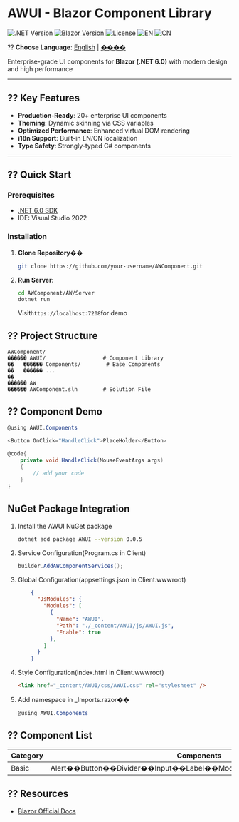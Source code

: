 # AWUI - Blazor Component Library

![.NET Version](https://img.shields.io/badge/.NET-6.0-blueviolet)
[![Blazor Version](https://img.shields.io/badge/Blazor-WebAssembly%20.NET%206.0-blue)](https://dotnet.microsoft.com/apps/aspnet/web-apps/blazor)
[![License](https://img.shields.io/badge/License-MIT-green)](LICENSE.txt)
[![EN](https://img.shields.io/badge/Language-English-blue)](README.en-US.md)
[![CN](https://img.shields.io/badge/����-����-red)](README.md)

?? **Choose Language**: 
[English](README.en-US.md) | 
[����](README.md)

Enterprise-grade UI components for **Blazor (.NET 6.0)** with modern design and high performance

---

## ?? Key Features

- **Production-Ready**: 20+ enterprise UI components
- **Theming**: Dynamic skinning via CSS variables
- **Optimized Performance**: Enhanced virtual DOM rendering
- **i18n Support**: Built-in EN/CN localization
- **Type Safety**: Strongly-typed C# components

---

## ?? Quick Start

### Prerequisites

- [.NET 6.0 SDK](https://dotnet.microsoft.com/download/dotnet/6.0)
- IDE: Visual Studio 2022

### Installation

1. **Clone Repository**��

   ```bash
   git clone https://github.com/your-username/AWComponent.git
   ```

2. **Run Server**:

    ```bash
    cd AWComponent/AW/Server
    dotnet run
    ```

    Visit`https://localhost:7208`for demo

## ?? Project Structure

```text
AWComponent/
������ AWUI/                  # Component Library
��   ������ Components/        # Base Components
��   ������ ...
��
������ AW
������ AWComponent.sln        # Solution File
```

## ??  Component Demo

```csharp
@using AWUI.Components

<Button OnClick="HandleClick">PlaceHolder</Button>

@code{
    private void HandleClick(MouseEventArgs args)
    {
        // add your code
    }
}
```

## NuGet Package Integration

1. Install the AWUI NuGet package

   ```bash
   dotnet add package AWUI --version 0.0.5
   ```

2. Service Configuration(Program.cs in Client)

    ```csharp
    builder.AddAWComponentServices();
    ```

3. Global Configuration(appsettings.json in Client.wwwroot)

    ```json
        {
          "JsModules": {
            "Modules": [
              {
                "Name": "AWUI",
                "Path": "./_content/AWUI/js/AWUI.js",
                "Enable": true
              },
            ]
          }
        }
    ```

4. Style Configuration(index.html in Client.wwwroot)

    ```html
    <link href="_content/AWUI/css/AWUI.css" rel="stylesheet" />
    ```

5. Add namespace in _Imports.razor��

    ```csharp
    @using AWUI.Components
    ```

## ?? Component List

|Category|Components|
|---|---|
|Basic|Alert��Button��Divider��Input��Label��Modal��Progress��Select��Tree|

## ?? Resources

- [Blazor Official Docs](https://learn.microsoft.com/en-us/aspnet/core/blazor/?view=aspnetcore-6.0)
